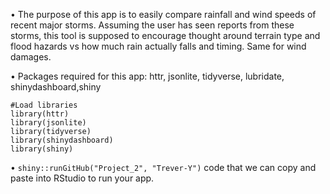 • The purpose of this app is to easily compare rainfall and wind speeds of recent major storms. Assuming the user has seen reports from these storms, this tool is supposed to encourage thought around terrain type and flood hazards vs how much rain actually falls and timing. Same for wind damages. 

• Packages required for this app:
httr, jsonlite, tidyverse, lubridate, shinydashboard,shiny

```
#Load libraries
library(httr)
library(jsonlite)
library(tidyverse)
library(shinydashboard)
library(shiny)
```
•  ```shiny::runGitHub("Project_2", "Trever-Y")``` code that we can copy and paste into RStudio to run your app.
